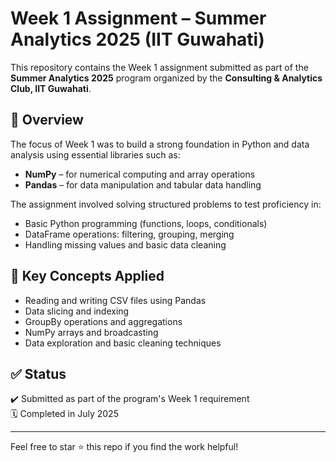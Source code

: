 # Week 1 Assignment – Summer Analytics 2025 (IIT Guwahati)

This repository contains the Week 1 assignment submitted as part of the **Summer Analytics 2025** program organized by the **Consulting & Analytics Club, IIT Guwahati**.

## 📘 Overview

The focus of Week 1 was to build a strong foundation in Python and data analysis using essential libraries such as:

- **NumPy** – for numerical computing and array operations
- **Pandas** – for data manipulation and tabular data handling

The assignment involved solving structured problems to test proficiency in:

- Basic Python programming (functions, loops, conditionals)
- DataFrame operations: filtering, grouping, merging
- Handling missing values and basic data cleaning

## 🧠 Key Concepts Applied

- Reading and writing CSV files using Pandas  
- Data slicing and indexing  
- GroupBy operations and aggregations  
- NumPy arrays and broadcasting  
- Data exploration and basic cleaning techniques

## ✅ Status

✔️ Submitted as part of the program's Week 1 requirement  
🗓️ Completed in July 2025

---

Feel free to star ⭐ this repo if you find the work helpful!

